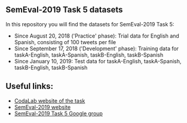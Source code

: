 ## SemEval-2019 Task 5 datasets ##

In this repository you will find the datasets for SemEval-2019 Task 5:

* Since August 20, 2018 ('Practice' phase): Trial data for English and Spanish, consisting of 100 tweets per file
* Since September 17, 2018 ('Development' phase): Training data for taskA-English, taskA-Spanish, taskB-English, taskB-Spanish
* Since January 10, 2019: Test data for taskA-English, taskA-Spanish, taskB-English, taskB-Spanish

## Useful links: ##
* <a href="" target="_blank">CodaLab website of the task</a>
* <a href="http://alt.qcri.org/semeval2018/index.php?id=tasks" target="_blank">SemEval-2019 website</a>
* <a href="https://groups.google.com/forum/#!forum/semeval2019-task5-hateval" target="_blank">SemEval-2019 Task 5 Google group</a>
